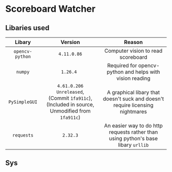 # Scoreboard Watcher

## Libaries used
| Libary | Version | Reason |
| :----: | :-----: | :----: |
| `opencv-python` | `4.11.0.86` | Computer vision to read scoreboard |
| `numpy` | `1.26.4 `| Required for opencv-python and helps with vision reading |
| `PySimpleGUI` | `4.61.0.206 Unreleased`, <br />(Commit `1fa911c`), (Included in source, Unmodified from `1fa911c`) | A graphical libary that doesn't suck and doesn't require licensing nightmares |
| `requests` | `2.32.3` | An easier way to do http requests rather than using python's base libary `urllib` |

## Sys